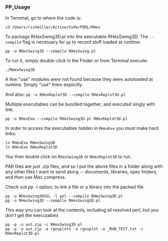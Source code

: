 ### PP_Usage

In Terminal, go to where the code is:

`cd /Users/richmiller/Active/Code/PERL/RHex`

To package RHexSwing3D.pl into the executable RHexSwing3D.  The `--compile` flag is necessary for `pp` to record stuff loaded at runtime:

`pp -o RHexSwing3D --compile RHexSwing.pl`

To run it, simply double-click in the Finder or from Terminal execute:

`./RHexSwing3D`

A few "use" modules were not found because they were autoloaded at runtime.  Simply "use" them explicitly.

And also:
`pp -o RHexReplot3D --compile RHexReplot3D.pl`

Multiple executables can be bundled together, and executed singly with link.

`pp -o RHexExe --compile RHexSwing3D.pl RHexReplot3D.pl`

In order to access the executables hidden in `RHexExe` you must make hard links:

```
ln RHexExe RHexSwing3D
ln RHexExe RHexReplot3D
```
You then double click on `RHexSwing3D` or `RHexReplot3D` to run.

PAR files are just .zip files, and so I put the above files in a folder along with any other files I want to send along -- documents, libraries, spec folders, and then use Mac compress.

Check out pp -l option, to link a file or a library into the packed file.

```
pp -o RHexSwing3DGSL -l gsl --compile RHexSwing3D.pl
pp -o RHexSwing3D --compile RHexSwing3D.pl
```

This way you can look at the contents, including all resolved perl, but you don't get the executables

```
pp -p -o out.zip -c RHexSwing3D.pl
pp -p -o out.zip -a rgnuplotx -a rgnuplot -a _RUN_TEST.txt -c RHexReplot3D.pl
```
